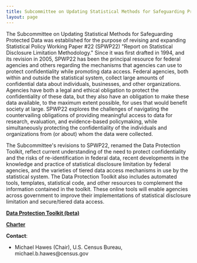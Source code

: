 ```yaml
---
title: Subcommittee on Updating Statistical Methods for Safeguarding Protected Data
layout: page
---
```

<p>The Subcommittee on Updating Statistical Methods for Safeguarding Protected Data was established for the purpose of revising and expanding Statistical Policy Working Paper #22 (SPWP22) "Report on Statistical Disclosure Limitation Methodology." Since it was first drafted in 1994, and its revision in 2005, SPWP22 has been the principal resource for federal agencies and others regarding the mechanisms that agencies can use to protect confidentiality while promoting data access.  Federal agencies, both within and outside the statistical system, collect large amounts of confidential data about individuals, businesses, and other organizations.  Agencies have both a legal and ethical obligation to protect the confidentiality of these data, but they also have an obligation to make these data available, to the maximum extent possible, for uses that would benefit society at large. SPWP22 explores the challenges of navigating the countervailing obligations of providing meaningful access to data for research, evaluation, and evidence-based policymaking, while simultaneously protecting the confidentiality of the individuals and organizations from (or about) whom the data were collected. </p>

<p>The Subcommittee's revisions to SPWP22, renamed the Data Protection Toolkit, reflect current understanding of the need to protect confidentiality and the risks of re-identification in federal data, recent developments in the knowledge and practice of statistical disclosure limitation by federal agencies, and the varieties of tiered data access mechanisms in use by the statistical system.  The Data Protection Toolkit also includes automated tools, templates, statistical code, and other resources to complement the information contained in the toolkit. These online tools will enable agencies across government to improve their implementations of statistical disclosure limitation and secure/tiered data access.  </p>

<p><a href="../dpt/index.html" target="_blank"><strong>Data Protection Toolkit (beta)</strong></a></p>

<p><a href="safeguarddata.html"><strong>Charter</strong></a></p>

<p><strong>Contact</strong>:</p>
<ul>
	<li>Michael Hawes (Chair), U.S. Census Bureau, michael.b.hawes@census.gov </li>
</ul>